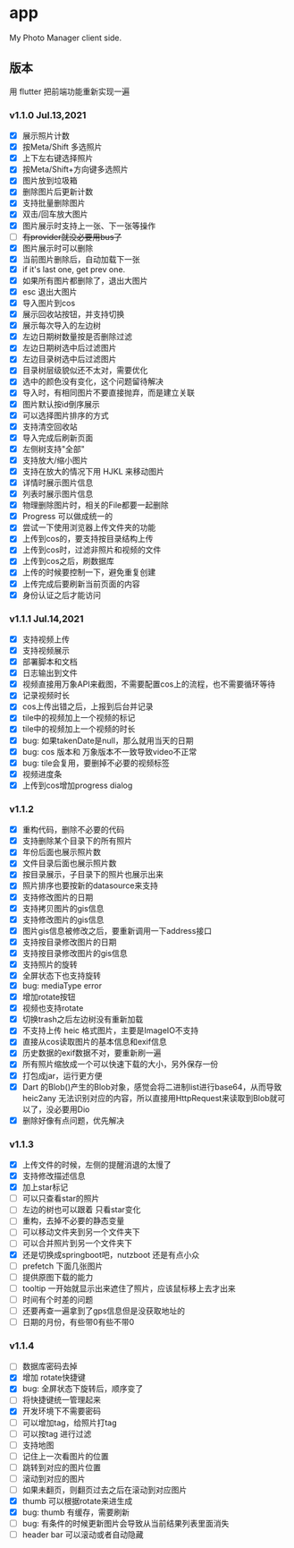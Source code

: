 # app

My Photo Manager client side.

## 版本

用 flutter 把前端功能重新实现一遍

### v1.1.0 Jul.13,2021

- [x] 展示照片计数
- [x] 按Meta/Shift 多选照片
- [x] 上下左右键选择照片
- [x] 按Meta/Shift+方向键多选照片
- [x] 图片放到垃圾箱
- [x] 删除图片后更新计数
- [x] 支持批量删除图片
- [x] 双击/回车放大图片
- [x] 图片展示时支持上一张、下一张等操作
- [ ] ~~有provider就没必要用bus了~~
- [x] 图片展示时可以删除
- [x] 当前图片删除后，自动加载下一张
- [x] if it's last one, get prev one.
- [x] 如果所有图片都删除了，退出大图片
- [x] esc 退出大图片
- [x] 导入图片到cos
- [x] 展示回收站按钮，并支持切换
- [x] 展示每次导入的左边树
- [x] 左边日期树数量按是否删除过滤
- [x] 左边日期树选中后过滤图片
- [x] 左边目录树选中后过滤图片
- [x] 目录树层级貌似还不太对，需要优化
- [x] 选中的颜色没有变化，这个问题留待解决
- [x] 导入时，有相同图片不要直接抛弃，而是建立关联
- [x] 图片默认按id倒序展示
- [x] 可以选择图片排序的方式
- [x] 支持清空回收站
- [x] 导入完成后刷新页面
- [x] 左侧树支持"全部"
- [x] 支持放大/缩小图片
- [x] 支持在放大的情况下用 HJKL 来移动图片
- [x] 详情时展示图片信息
- [x] 列表时展示图片信息
- [x] 物理删除图片时，相关的File都要一起删除
- [x] Progress 可以做成统一的
- [x] 尝试一下使用浏览器上传文件夹的功能
- [x] 上传到cos的，要支持按目录结构上传
- [x] 上传到cos时，过滤非照片和视频的文件
- [x] 上传到cos之后，刷数据库
- [x] 上传的时候要控制一下，避免重复创建
- [x] 上传完成后要刷新当前页面的内容
- [x] 身份认证之后才能访问

### v1.1.1 Jul.14,2021

- [x] 支持视频上传
- [x] 支持视频展示
- [x] 部署脚本和文档
- [x] 日志输出到文件
- [x] 视频直接用万象API来截图，不需要配置cos上的流程，也不需要循环等待
- [x] 记录视频时长
- [x] cos上传出错之后，上报到后台并记录
- [x] tile中的视频加上一个视频的标记
- [x] tile中的视频加上一个视频的时长
- [x] bug: 如果takenDate是null，那么就用当天的日期
- [x] bug: cos 版本和 万象版本不一致导致video不正常
- [x] bug: tile会复用，要删掉不必要的视频标签
- [x] 视频进度条
- [x] 上传到cos增加progress dialog

### v1.1.2

- [x] 重构代码，删除不必要的代码
- [x] 支持删除某个目录下的所有照片
- [x] 年份后面也展示照片数
- [x] 文件目录后面也展示照片数
- [x] 按目录展示，子目录下的照片也展示出来
- [x] 照片排序也要按新的datasource来支持
- [x] 支持修改图片的日期
- [x] 支持拷贝图片的gis信息
- [x] 支持修改图片的gis信息
- [x] 图片gis信息被修改之后，要重新调用一下address接口
- [x] 支持按目录修改图片的日期
- [x] 支持按目录修改图片的gis信息
- [x] 支持照片的旋转
- [x] 全屏状态下也支持旋转
- [x] bug: mediaType error
- [x] 增加rotate按钮
- [x] 视频也支持rotate
- [x] 切换trash之后左边树没有重新加载
- [x] 不支持上传 heic 格式图片，主要是ImageIO不支持
- [x] 直接从cos读取图片的基本信息和exif信息
- [x] 历史数据的exif数据不对，要重新刷一遍
- [x] 所有照片缩放成一个可以快速下载的大小，另外保存一份
- [x] 打包成jar，运行更方便
- [x] Dart 的Blob()产生的Blob对象，感觉会将二进制list进行base64，从而导致heic2any
  无法识别对应的内容，所以直接用HttpRequest来读取到Blob就可以了，没必要用Dio
- [x] 删除好像有点问题，优先解决

### v1.1.3

- [x] 上传文件的时候，左侧的提醒消退的太慢了
- [x] 支持修改描述信息
- [x] 加上star标记
- [ ] 可以只查看star的照片
- [ ] 左边的树也可以跟着 只看star变化
- [ ] 重构，去掉不必要的静态变量
- [ ] 可以移动文件夹到另一个文件夹下
- [ ] 可以合并照片到另一个文件夹下
- [x] 还是切换成springboot吧，nutzboot 还是有点小众
- [ ] prefetch 下面几张图片
- [ ] 提供原图下载的能力
- [ ] tooltip 一开始就显示出来遮住了照片，应该鼠标移上去才出来
- [ ] 时间有个时差的问题
- [ ] 还要再查一遍拿到了gps信息但是没获取地址的
- [ ] 日期的月份，有些带0有些不带0

### v1.1.4

- [ ] 数据库密码去掉
- [x] 增加 rotate快捷键
- [x] bug: 全屏状态下旋转后，顺序变了
- [ ] 将快捷键统一管理起来
- [x] 开发环境下不需要密码
- [ ] 可以增加tag，给照片打tag
- [ ] 可以按tag 进行过滤
- [ ] 支持地图
- [ ] 记住上一次看图片的位置
- [ ] 跳转到对应的图片位置
- [ ] 滚动到对应的图片
- [ ] 如果未翻页，则翻页过去之后在滚动到对应图片
- [x] thumb 可以根据rotate来进生成
- [x] bug: thumb 有缓存，需要刷新
- [ ] bug: 有条件的时候更新图片会导致从当前结果列表里面消失
- [ ] header bar 可以滚动或者自动隐藏
